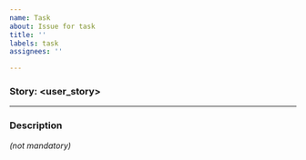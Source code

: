 ```yaml
---
name: Task
about: Issue for task
title: ''
labels: task
assignees: ''

---
```


### Story: <user_story>

--- 

### Description
_(not mandatory)_